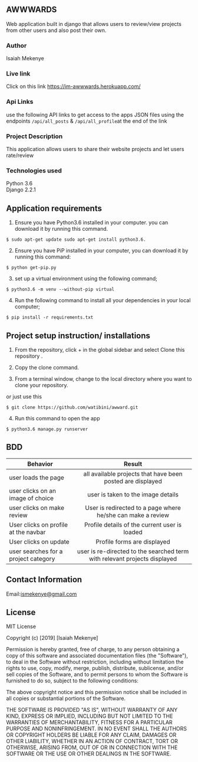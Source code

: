 ## AWWWARDS
Web application built in django that allows users to review/view projects from other users and also post their own.
### Author
Isaiah Mekenye
### Live link
Click on this link https://im-awwwards.herokuapp.com/
### Api Links
use the following API links to get access to the apps JSON files using the endpoints
<code>/api/all_posts</code>
&
<code>/api/all_profile</code>at the end of the link
### Project Description
This application allows users to share their website projects and let users rate/review
### Technologies used
Python 3.6<br>
Django 2.2.1
## Application requirements

1. Ensure you have Python3.6 installed in your computer. you can download it by running this command.

`$ sudo apt-get update sudo apt-get install python3.6.`

2. Ensure you have PiP installed in your computer, you can download it by running this command:

`$ python get-pip.py`

3. set up a virtual environment using the following command;

`$ python3.6 -m venv --without-pip virtual`

4. Run the following command to install all your dependencies in your local computer;

`$ pip install -r requirements.txt`

## Project setup instruction/ installations


1. From the repository, click + in the global sidebar and select Clone this repository .

2.  Copy the clone command.

3.  From a terminal window, change to the local directory where you want to clone your repository.

or just use this

`$ git clone https://github.com/watibini/awward.git`

4. Run this command to open the app

`$ python3.6 manage.py runserver`


## BDD

| Behavior        | Result |
| ------------- |:----:|
| user loads the page | all available projects that have been posted are displayed |
| user clicks on an image of choice | user is taken to the image details |
| user clicks on make review | User is redirected to a page where he/she can make a review|
| User clicks on profile at the navbar  | Profile details of the current user is loaded |
| User clicks on update  | Profile forms are displayed |
| user searches for a project category  | user is re-directed to the searched term with relevant projects displayed |




## Contact Information

Email:ismekenye@gmail.com



## License

MIT License

Copyright (c) [2019] [Isaiah Mekenye]

Permission is hereby granted, free of charge, to any person obtaining a copy
of this software and associated documentation files (the "Software"), to deal
in the Software without restriction, including without limitation the rights
to use, copy, modify, merge, publish, distribute, sublicense, and/or sell
copies of the Software, and to permit persons to whom the Software is
furnished to do so, subject to the following conditions:

The above copyright notice and this permission notice shall be included in all
copies or substantial portions of the Software.

THE SOFTWARE IS PROVIDED "AS IS", WITHOUT WARRANTY OF ANY KIND, EXPRESS OR
IMPLIED, INCLUDING BUT NOT LIMITED TO THE WARRANTIES OF MERCHANTABILITY,
FITNESS FOR A PARTICULAR PURPOSE AND NONINFRINGEMENT. IN NO EVENT SHALL THE
AUTHORS OR COPYRIGHT HOLDERS BE LIABLE FOR ANY CLAIM, DAMAGES OR OTHER
LIABILITY, WHETHER IN AN ACTION OF CONTRACT, TORT OR OTHERWISE, ARISING FROM,
OUT OF OR IN CONNECTION WITH THE SOFTWARE OR THE USE OR OTHER DEALINGS IN THE
SOFTWARE.
